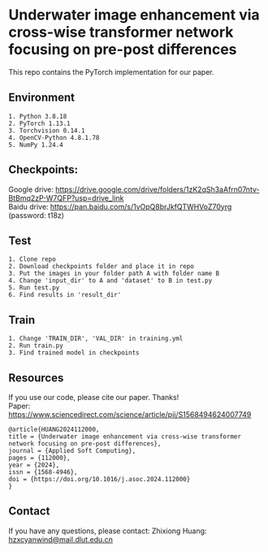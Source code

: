# Underwater image enhancement via cross-wise transformer network focusing on pre-post differences

This repo contains the PyTorch implementation for our paper.

## Environment
```
1. Python 3.8.18
2. PyTorch 1.13.1
3. Torchvision 0.14.1
4. OpenCV-Python 4.8.1.78
5. NumPy 1.24.4
```
## Checkpoints:
Google drive: https://drive.google.com/drive/folders/1zK2qSh3aAfrn07ntv-BtBmq2zP-W7QFP?usp=drive_link <br>
Baidu drive: https://pan.baidu.com/s/1vOpQ8brJkfQTWHVoZ70yrg (password: t18z)

## Test
```
1. Clone repo
2. Download checkpoints folder and place it in repo
3. Put the images in your folder path A with folder name B
4. Change 'input_dir' to A and 'dataset' to B in test.py
5. Run test.py
6. Find results in 'result_dir'
```

## Train
```
1. Change 'TRAIN_DIR', 'VAL_DIR' in training.yml
2. Run train.py
3. Find trained model in checkpoints
```

## Resources
If you use our code, please cite our paper. Thanks! <br>
Paper: https://www.sciencedirect.com/science/article/pii/S1568494624007749
```
@article{HUANG2024112000,
title = {Underwater image enhancement via cross-wise transformer network focusing on pre-post differences},
journal = {Applied Soft Computing},
pages = {112000},
year = {2024},
issn = {1568-4946},
doi = {https://doi.org/10.1016/j.asoc.2024.112000}
}
```

## Contact
If you have any questions, please contact: Zhixiong Huang: hzxcyanwind@mail.dlut.edu.cn
